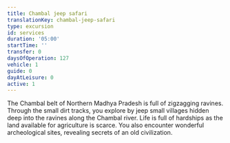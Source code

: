 ```yaml
---
title: Chambal jeep safari
translationKey: chambal-jeep-safari
type: excursion
id: services
duration: '05:00'
startTime: ''
transfer: 0
daysOfOperation: 127
vehicle: 1
guide: 0
dayAtLeisure: 0
active: 1
---
```

The Chambal belt of Northern Madhya Pradesh is full of zigzagging ravines. Through the small dirt tracks, you explore by jeep small villages hidden deep into the ravines along the Chambal river. Life is full of hardships as the land available for agriculture is scarce. You also encounter wonderful archeological sites, revealing secrets of an old civilization.